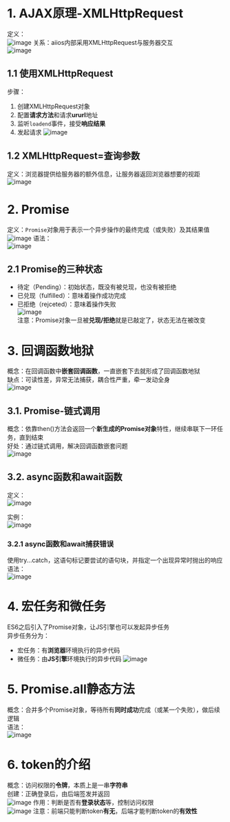 # 1. AJAX原理-XMLHttpRequest
定义：  
![image](https://github.com/Happy-jianghui/Frontend-Learning/assets/98568967/9b1f0f60-0609-4fb9-8ea2-171f7af35ff9)
关系：aiios内部采用XMLHttpRequest与服务器交互  
![image](https://github.com/Happy-jianghui/Frontend-Learning/assets/98568967/3d5412be-4f59-4149-9973-ced79a5c02bb)

## 1.1 使用XMLHttpRequest
步骤：
 1. 创建XMLHttpRequest对象
 2. 配置**请求方法**和请求**ururl**地址
 3. 监听`loadend`事件，接受**响应结果**
 4. 发起请求
  ![image](https://github.com/Happy-jianghui/Frontend-Learning/assets/98568967/2f4f091a-3f06-4c33-a6d1-fc92c6e11d52)


## 1.2 XMLHttpRequest=查询参数
定义：浏览器提供给服务器的额外信息，让服务器返回浏览器想要的视距  
![image](https://github.com/Happy-jianghui/Frontend-Learning/assets/98568967/c52e1798-a5e7-4df1-9716-e7fe4274764f)



# 2. Promise
定义：`Promise`对象用于表示一个异步操作的最终完成（或失败）及其结果值  
![image](https://github.com/Happy-jianghui/Frontend-Learning/assets/98568967/80df1f33-563f-4f5b-9ec3-8b6adaa26bba)
语法：  
![image](https://github.com/Happy-jianghui/Frontend-Learning/assets/98568967/470487bc-9ef5-48b4-acd3-b86211b8312e)

## 2.1 Promise的三种状态
 - 待定（Pending）：初始状态，既没有被兑现，也没有被拒绝
 - 已兑现（fulfilled）：意味着操作成功完成
 - 已拒绝（rejceted）：意味着操作失败  
![image](https://github.com/Happy-jianghui/Frontend-Learning/assets/98568967/bc7780e2-bc25-48a0-aebd-2f10bd3a3aa2)  
注意：Promise对象一旦被**兑现/拒绝**就是已敲定了，状态无法在被改变


# 3. 回调函数地狱
概念：在回调函数中**嵌套回调函数**，一直嵌套下去就形成了回调函数地狱  
缺点：可读性差，异常无法捕获，耦合性严重，牵一发动全身  
![image](https://github.com/Happy-jianghui/Frontend-Learning/assets/98568967/e873b745-17e2-47f9-bca9-6c4f1f160394)


## 3.1. Promise-链式调用
概念：依靠then()方法会返回一个**新生成的Promise对象**特性，继续串联下一环任务，直到结束  
好处：通过链式调用，解决回调函数嵌套问题  
![image](https://github.com/Happy-jianghui/Frontend-Learning/assets/98568967/8def3fc2-fbb3-4e05-8eeb-081648dc1790)


## 3.2. async函数和await函数
定义：  
![image](https://github.com/Happy-jianghui/Frontend-Learning/assets/98568967/a9321d0b-5ced-4024-85a1-258f0cf3dc37)

实例：  
![image](https://github.com/Happy-jianghui/Frontend-Learning/assets/98568967/60fe9ded-252b-494e-89e5-0602c0aa73a6)

### 3.2.1 async函数和await捕获错误
使用try...catch，这语句标记要尝试的语句块，并指定一个出现异常时抛出的响应
语法：  
![image](https://github.com/Happy-jianghui/Frontend-Learning/assets/98568967/c498a792-241b-4b3a-bdca-f2de3cdce3ff)

# 4. 宏任务和微任务
ES6之后引入了Promise对象，让JS引擎也可以发起异步任务  
异步任务分为：  
 - 宏任务：有**浏览器**环境执行的异步代码
 - 微任务：由**JS引擎**环境执行的异步代码
![image](https://github.com/Happy-jianghui/Frontend-Learning/assets/98568967/66218941-757a-49a7-bc4a-afedfb83e747)


# 5. Promise.all静态方法
概念：合并多个Promise对象，等待所有**同时成功**完成（或某一个失败），做后续逻辑  
语法：  
![image](https://github.com/Happy-jianghui/Frontend-Learning/assets/98568967/e084425a-0bd8-40d0-aa59-832c6470486b)


# 6. token的介绍
概念：访问权限的**令牌**，本质上是一串**字符串**  
创建：正确登录后，由后端签发并返回  
![image](https://github.com/Happy-jianghui/Frontend-Learning/assets/98568967/47deedf9-73bf-4901-b75a-d97c3933f3d7)
作用：判断是否有**登录状态**等，控制访问权限  
![image](https://github.com/Happy-jianghui/Frontend-Learning/assets/98568967/cacf2b2d-f1d5-4824-8572-7835ca365576)
注意：前端只能判断token**有无**，后端才能判断token的**有效性**  


















